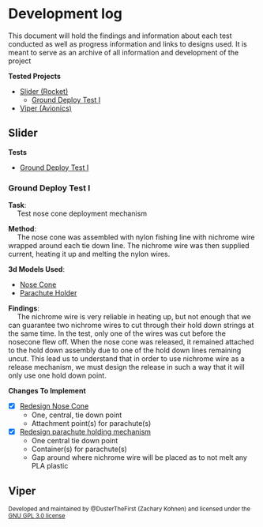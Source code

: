 # Development log
This document will hold the findings and information about each test conducted
as well as progress information and links to designs used. It is meant to serve
as an archive of all information and development of the project

**Tested Projects**
- [Slider (Rocket)](#slider)
    - [Ground Deploy Test I](#ground-deploy-test-i)
- [Viper (Avionics)](#viper)

## Slider

**Tests**
- [Ground Deploy Test I](#ground-deploy-test-i)

### Ground Deploy Test I

**Task**:<br>&emsp;
    Test nose cone deployment mechanism

**Method**:<br>&emsp;
    The nose cone was assembled with nylon fishing line with nichrome wire wrapped around each tie down line.
    The nichrome wire was then supplied current, heating it up and melting the nylon wires.

**3d Models Used**:
- [Nose Cone](https://github.com/DusterTheFirst/tvc/blob/a1a50608c714fe1a907a077f69319fac23ef29f5/rockets/slider/renders/Nose%20Cone.stl)
- [Parachute Holder](https://github.com/DusterTheFirst/tvc/blob/a1a50608c714fe1a907a077f69319fac23ef29f5/rockets/slider/renders/Parachute%20Holder.stl)

**Findings**:<br>&emsp;
    The nichrome wire is very reliable in heating up, but not enough that we can guarantee
    two nichrome wires to cut through their hold down strings at the same time. In the test,
    only one of the wires was cut before the nosecone flew off. When the nose cone was released,
    it remained attached to the hold down assembly due to one of the hold down lines remaining uncut.
    This lead us to understand that in order to use nichrome wire as a release mechanism,
    we must design the release in such a way that it will only use one hold down point.

**Changes To Implement**
- [x] [Redesign Nose Cone](https://github.com/DusterTheFirst/tvc/blob/00949badd6df8fbdd533ba6b04284b056b241a8f/rockets/slider/renders/Nose%20Cone.stl)
    - One, central, tie down point
    - Attachment point(s) for parachute(s)
- [x] [Redesign parachute holding mechanism](https://github.com/DusterTheFirst/tvc/blob/00949badd6df8fbdd533ba6b04284b056b241a8f/rockets/slider/renders/Parachute%20Holding.stl)
    - One central tie down point
    - Container(s) for parachute(s)
    - Gap around where nichrome wire will be placed as to not melt any PLA plastic

## Viper

<sub>Developed and maintained by @DusterTheFirst (Zachary Kohnen) and licensed under the [GNU GPL 3.0 license](LICENSE)</sub>